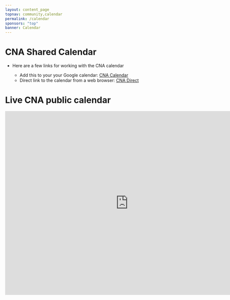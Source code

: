```yaml
---
layout: content_page
topnav: community,calendar
permalink: /calendar
sponsors: "top"
banner: Calendar
---
```


# CNA Shared Calendar

* Here are a few links for working with the CNA calendar

  * Add this to your your Google calendar: [CNA Calendar](https://calendar.google.com/calendar/u/2?cid=ZjdsMzVicW10MWFubGZmZzAyZG9jaWhyNjhAZ3JvdXAuY2FsZW5kYXIuZ29vZ2xlLmNvbQ)
  * Direct link to the calendar from a web browser:  [CNA Direct](https://calendar.google.com/calendar/embed?src=f7l35bqmt1anlffg02docihr68%40group.calendar.google.com&ctz=America%2FNew_York)


# Live CNA public calendar

<iframe src="https://calendar.google.com/calendar/embed?src=f7l35bqmt1anlffg02docihr68%40group.calendar.google.com&ctz=America%2FNew_York" style="border: 0" width="800" height="600" frameborder="0" scrolling="no"></iframe>
